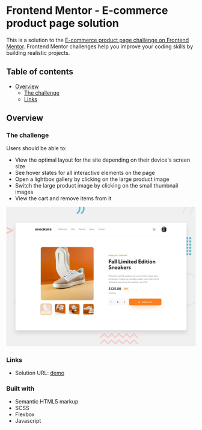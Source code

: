 # Frontend Mentor - E-commerce product page solution

This is a solution to the [E-commerce product page challenge on Frontend Mentor](https://www.frontendmentor.io/challenges/ecommerce-product-page-UPsZ9MJp6). Frontend Mentor challenges help you improve your coding skills by building realistic projects.

## Table of contents

- [Overview](#overview)
  - [The challenge](#the-challenge)
  - [Links](#links)

## Overview

### The challenge

Users should be able to:

- View the optimal layout for the site depending on their device's screen size
- See hover states for all interactive elements on the page
- Open a lightbox gallery by clicking on the large product image
- Switch the large product image by clicking on the small thumbnail images
- View the cart and remove items from it

![Design preview for the E-commerce product page coding challenge](./design/desktop-preview.jpg)

### Links

- Solution URL: [demo](https://zkindest.github.io/fe-c1-product-page/)

### Built with

- Semantic HTML5 markup
- SCSS
- Flexbox
- Javascript
